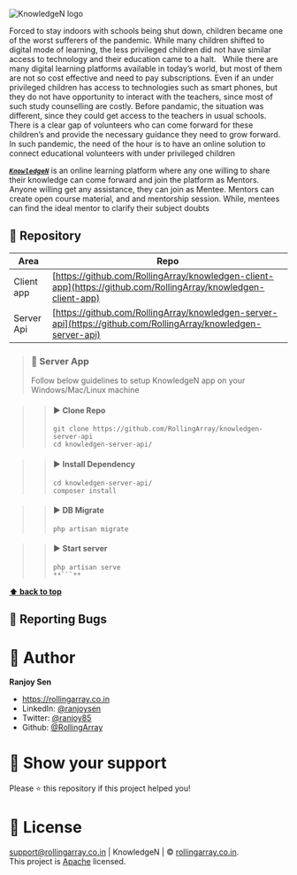 
 
![KnowledgeN logo](https://he-s3.s3.ap-southeast-1.amazonaws.com/media/sprint/ctrl-alt-debt/team/1350587/80e7c4fslide1.png)

Forced to stay indoors with schools being shut down, children became one of the worst sufferers of the pandemic. While many children shifted to digital mode of learning, the less privileged children did not have similar access to technology and their education came to a halt.
 
While there are many digital learning platforms available in today’s world, but most of them are not so cost effective and need to pay subscriptions. Even if an under privileged children has access to technologies such as smart phones, but they do not have opportunity to interact with the teachers, since most of such study counselling are costly. Before pandamic, the situation was different, since they could get access to the teachers in usual schools.
 
There is a clear gap of volunteers who can come forward for these children’s and provide the necessary guidance they need to grow forward. In such pandemic, the need of the hour is to have an online solution to connect educational volunteers with under privileged children 

***[`KnowledgeN`](http://knowledgem.rollingarray.co.in/)***  is an online learning platform where any one willing to share their knowledge can come forward and join the platform as Mentors.
Anyone willing get any assistance, they can join as Mentee.
Mentors can create open course material, and and mentorship session. While, mentees can find the ideal mentor to clarify their subject doubts

## :small_orange_diamond: Repository
| Area | Repo |
|---|---|
| Client app | [https://github.com/RollingArray/knowledgen-client-app](https://github.com/RollingArray/knowledgen-client-app) |
| Server Api | [https://github.com/RollingArray/knowledgen-server-api](https://github.com/RollingArray/knowledgen-server-api) |

> ### :small_red_triangle: Server App
> Follow below guidelines to setup KnowledgeN app on your Windows/Mac/Linux machine
> 

> > #### :arrow_forward: Clone Repo
> > ```
> > git clone https://github.com/RollingArray/knowledgen-server-api
> > cd knowledgen-server-api/
> > ```
> 

> > #### :arrow_forward: Install Dependency
> > ```
> > cd knowledgen-server-api/
> > composer install
> > ```

> > #### :arrow_forward: DB Migrate
> > ```
> > php artisan migrate
> > ```
> 

> > #### :arrow_forward: Start server
> > ```
> > php artisan serve
> > **```**


**[⬆ back to top](#table-of-contents)**

## :small_orange_diamond: Reporting Bugs

# :large_blue_circle: Author
**Ranjoy Sen**

- https://rollingarray.co.in
- LinkedIn: [@ranjoysen](Https://www.Linkedin.Com/in/ranjoysen)
- Twitter: [@ranjoy85](Https://twitter.Com/ranjoy85)
- Github: [@RollingArray](https://github.com/RollingArray)

# :large_blue_circle: Show your support

Please ⭐️ this repository if this project helped you!


# :large_blue_circle: License
support@rollingarray.co.in | KnowledgeN | © [rollingarray.co.in](http://rollingarray.co.in/).<br />
This project is [Apache](https://github.com/RollingArray/knowledgen-client-app/blob/main/LICENSE) licensed.

